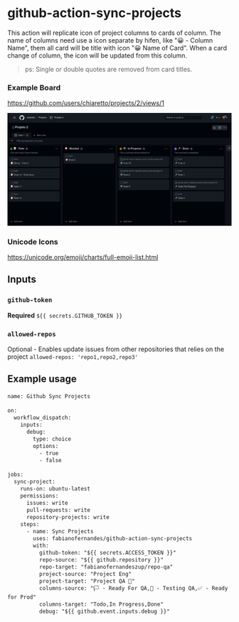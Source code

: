 # github-action-sync-projects

This action will replicate icon of project columns to cards of column.
The name of columns need use a icon separate by hifen, like "😀 - Column Name", them all card will be title with icon "😀 Name of Card".
When a card change of column, the icon will be updated from this column.

> ps: Single or double quotes are removed from card titles.

### Example Board
https://github.com/users/chiaretto/projects/2/views/1

![Board Image](docs/board.png "Board")

### Unicode Icons
https://unicode.org/emoji/charts/full-emoji-list.html

## Inputs

### `github-token`

**Required** `${{ secrets.GITHUB_TOKEN }}`

### `allowed-repos`

Optional - Enables update issues from other repositories that relies on the project
`allowed-repos: 'repo1,repo2,repo3'`

## Example usage

```
name: Github Sync Projects

on:
  workflow_dispatch:
    inputs:
      debug:
        type: choice
        options:
          - true
          - false

jobs:
  sync-project:
    runs-on: ubuntu-latest
    permissions:
      issues: write
      pull-requests: write
      repository-projects: write
    steps:
      - name: Sync Projects
        uses: fabianofernandes/github-action-sync-projects
        with:
          github-token: "${{ secrets.ACCESS_TOKEN }}"
          repo-source: "${{ github.repository }}"
          repo-target: "fabianofernandeszup/repo-qa"
          project-source: "Project Eng"
          project-target: "Project QA 📝"
          columns-source: "🏳 - Ready For QA,🧪 - Testing QA,✅ - Ready for Prod"
          columns-target: "Todo,In Progress,Done"
          debug: "${{ github.event.inputs.debug }}"
```